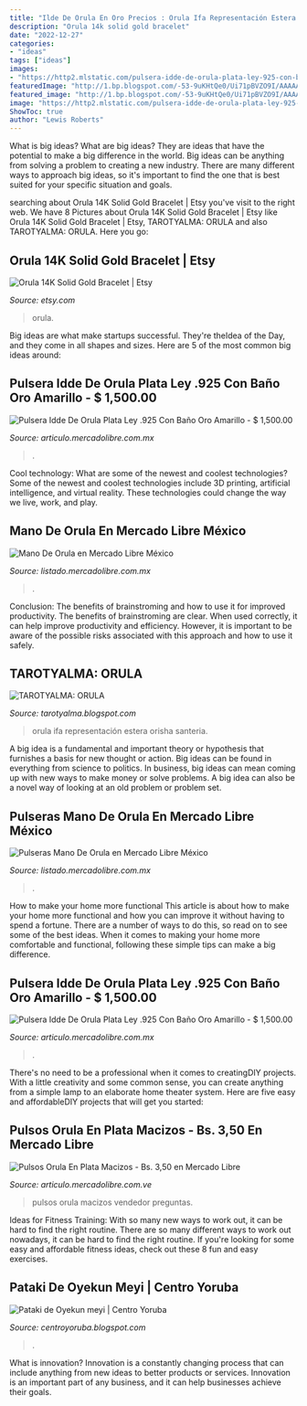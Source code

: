 ```yaml
---
title: "Ilde De Orula En Oro Precios : Orula Ifa Representación Estera Orisha Santeria"
description: "Orula 14k solid gold bracelet"
date: "2022-12-27"
categories:
- "ideas"
tags: ["ideas"]
images:
- "https://http2.mlstatic.com/pulsera-idde-de-orula-plata-ley-925-con-bano-oro-amarillo-D_NQ_NP_625605-MLM27876910840_072018-F.jpg"
featuredImage: "http://1.bp.blogspot.com/-53-9uKHtQe0/Ui71pBVZO9I/AAAAAAAABdM/BfqNCaGUYLg/s1600/ORULA+IFA.jpg"
featured_image: "http://1.bp.blogspot.com/-53-9uKHtQe0/Ui71pBVZO9I/AAAAAAAABdM/BfqNCaGUYLg/s1600/ORULA+IFA.jpg"
image: "https://http2.mlstatic.com/pulsera-idde-de-orula-plata-ley-925-con-bano-oro-amarillo-D_NQ_NP_789445-MLM27876906973_072018-F.jpg"
ShowToc: true
author: "Lewis Roberts"
---
```



What is big ideas?
What are big ideas? They are ideas that have the potential to make a big difference in the world. Big ideas can be anything from solving a problem to creating a new industry. There are many different ways to approach big ideas, so it's important to find the one that is best suited for your specific situation and goals.

	

		
searching about Orula 14K Solid Gold Bracelet | Etsy you've visit to the right web. We have 8 Pictures about Orula 14K Solid Gold Bracelet | Etsy like Orula 14K Solid Gold Bracelet | Etsy, TAROTYALMA: ORULA and also TAROTYALMA: ORULA. Here you go:
		
    
## Orula 14K Solid Gold Bracelet | Etsy

<img loading=lazy src="https://i.etsystatic.com/8342868/r/il/754913/992169479/il_794xN.992169479_tqrp.jpg" onerror="this.onerror=null;this.src='https://tse3.mm.bing.net/th?id=OIP.ZEV0tpMxWuGSP7U6sRxnyQHaEK&amp;pid=15.1';" alt="Orula 14K Solid Gold Bracelet | Etsy">

_Source: etsy.com_

>orula. 

	

Big ideas are what make startups successful. They're theIdea of the Day, and they come in all shapes and sizes. Here are 5 of the most common big ideas around:

    
## Pulsera Idde De Orula Plata Ley .925 Con Baño Oro Amarillo - $ 1,500.00

<img loading=lazy src="https://http2.mlstatic.com/pulsera-idde-de-orula-plata-ley-925-con-bano-oro-amarillo-D_NQ_NP_625605-MLM27876910840_072018-F.jpg" onerror="this.onerror=null;this.src='https://tse1.mm.bing.net/th?id=OIP.iBXG0iuD55YWYe9k8-Y8jgHaFj&amp;pid=15.1';" alt="Pulsera Idde De Orula Plata Ley .925 Con Baño Oro Amarillo - $ 1,500.00">

_Source: articulo.mercadolibre.com.mx_

>. 

	

Cool technology: What are some of the newest and coolest technologies?
Some of the newest and coolest technologies include 3D printing, artificial intelligence, and virtual reality. These technologies could change the way we live, work, and play.

    
## Mano De Orula En Mercado Libre México

<img loading=lazy src="https://http2.mlstatic.com/D_NQ_NP_967253-MLM29878545043_042019-W.jpg" onerror="this.onerror=null;this.src='https://tse4.mm.bing.net/th?id=OIP.800ngKoXxclN2ttWGtiI-AHaHa&amp;pid=15.1';" alt="Mano De Orula en Mercado Libre México">

_Source: listado.mercadolibre.com.mx_

>. 

	

Conclusion: The benefits of brainstroming and how to use it for improved productivity.
The benefits of brainstroming are clear. When used correctly, it can help improve productivity and efficiency. However, it is important to be aware of the possible risks associated with this approach and how to use it safely.

    
## TAROTYALMA: ORULA

<img loading=lazy src="http://1.bp.blogspot.com/-53-9uKHtQe0/Ui71pBVZO9I/AAAAAAAABdM/BfqNCaGUYLg/s1600/ORULA+IFA.jpg" onerror="this.onerror=null;this.src='https://tse4.mm.bing.net/th?id=OIP.cHNI3EYduInlhxD9sK-AzgAAAA&amp;pid=15.1';" alt="TAROTYALMA: ORULA">

_Source: tarotyalma.blogspot.com_

>orula ifa representación estera orisha santeria. 

	

A big idea is a fundamental and important theory or hypothesis that furnishes a basis for new thought or action. Big ideas can be found in everything from science to politics. In business, big ideas can mean coming up with new ways to make money or solve problems. A big idea can also be a novel way of looking at an old problem or problem set.

    
## Pulseras Mano De Orula En Mercado Libre México

<img loading=lazy src="https://http2.mlstatic.com/D_NQ_NP_823459-MLM41168567182_032020-W.jpg" onerror="this.onerror=null;this.src='https://tse3.mm.bing.net/th?id=OIP.ArD_Y5N7ZLILabkeB8e40AHaFj&amp;pid=15.1';" alt="Pulseras Mano De Orula en Mercado Libre México">

_Source: listado.mercadolibre.com.mx_

>. 

	

How to make your home more functional
This article is about how to make your home more functional and how you can improve it without having to spend a fortune. There are a number of ways to do this, so read on to see some of the best ideas. When it comes to making your home more comfortable and functional, following these simple tips can make a big difference.

    
## Pulsera Idde De Orula Plata Ley .925 Con Baño Oro Amarillo - $ 1,500.00

<img loading=lazy src="https://http2.mlstatic.com/pulsera-idde-de-orula-plata-ley-925-con-bano-oro-amarillo-D_NQ_NP_789445-MLM27876906973_072018-F.jpg" onerror="this.onerror=null;this.src='https://tse2.mm.bing.net/th?id=OIP.7jak-mY3KgV2NP0agHdR4AHaFj&amp;pid=15.1';" alt="Pulsera Idde De Orula Plata Ley .925 Con Baño Oro Amarillo - $ 1,500.00">

_Source: articulo.mercadolibre.com.mx_

>. 

	

There's no need to be a professional when it comes to creatingDIY projects. With a little creativity and some common sense, you can create anything from a simple lamp to an elaborate home theater system. Here are five easy and affordableDIY projects that will get you started: 

    
## Pulsos Orula En Plata Macizos - Bs. 3,50 En Mercado Libre

<img loading=lazy src="https://http2.mlstatic.com/pulsos-orula-en-plata-macizos-D_NQ_NP_270325-MLV25413167882_032017-F.jpg" onerror="this.onerror=null;this.src='https://tse2.mm.bing.net/th?id=OIP.d_FMU0uVjmB86tesQchehwHaJ4&amp;pid=15.1';" alt="Pulsos Orula En Plata Macizos - Bs. 3,50 en Mercado Libre">

_Source: articulo.mercadolibre.com.ve_

>pulsos orula macizos vendedor preguntas. 

	

Ideas for Fitness Training: With so many new ways to work out, it can be hard to find the right routine.
There are so many different ways to work out nowadays, it can be hard to find the right routine. If you're looking for some easy and affordable fitness ideas, check out these 8 fun and easy exercises.

    
## Pataki De Oyekun Meyi | Centro Yoruba

<img loading=lazy src="http://3.bp.blogspot.com/-MdfqoXGAzNc/Uqmt7GC1eKI/AAAAAAAAAK4/Z9NZpYS2tU0/w1200-h630-p-k-no-nu/ilde+de+orula.jpg" onerror="this.onerror=null;this.src='https://tse4.mm.bing.net/th?id=OIP.VhTA4MgMrWHo1tbi7HaasQHaD4&amp;pid=15.1';" alt="Pataki de Oyekun meyi | Centro Yoruba">

_Source: centroyoruba.blogspot.com_

>. 

	

What is innovation?
Innovation is a constantly changing process that can include anything from new ideas to better products or services. Innovation is an important part of any business, and it can help businesses achieve their goals.

